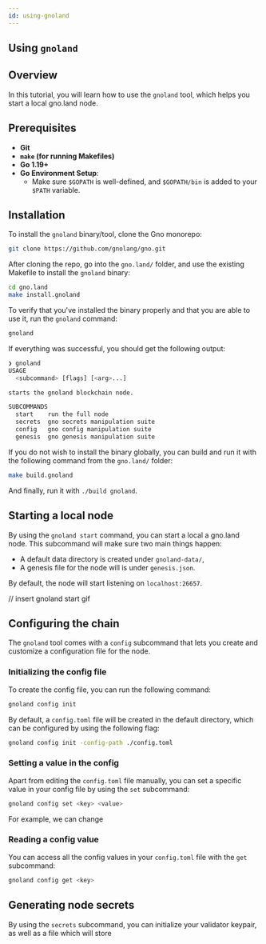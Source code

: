 ```yaml
---
id: using-gnoland
---
```


## Using `gnoland`

## Overview
In this tutorial, you will learn how to use the `gnoland` tool, which helps you
start a local gno.land node.

## Prerequisites
- **Git**
- **`make` (for running Makefiles)**
- **Go 1.19+**
- **Go Environment Setup**:
    - Make sure `$GOPATH` is well-defined, and `$GOPATH/bin` is added to your `$PATH` variable.

## Installation

To install the `gnoland` binary/tool, clone the Gno monorepo:

```bash
git clone https://github.com/gnolang/gno.git
```

After cloning the repo, go into the `gno.land/` folder, and use the existing
Makefile to install the `gnoland` binary:

```bash
cd gno.land
make install.gnoland
```

To verify that you've installed the binary properly and that you are able to use
it, run the `gnoland` command:

```bash
gnoland
```

If everything was successful, you should get the following output:

```bash
❯ gnoland
USAGE
  <subcommand> [flags] [<arg>...]

starts the gnoland blockchain node.

SUBCOMMANDS
  start    run the full node
  secrets  gno secrets manipulation suite
  config   gno config manipulation suite
  genesis  gno genesis manipulation suite
```

If you do not wish to install the binary globally, you can build and run it
with the following command from the `gno.land/` folder:

```bash
make build.gnoland
```

And finally, run it with `./build gnoland`.

## Starting a local node

By using the `gnoland start` command, you can start a local a gno.land node.
This subcommand will make sure two main things happen:
- A default data directory is created under `gnoland-data/`,
- A genesis file for the node will is under `genesis.json`.

By default, the node will start listening on `localhost:26657`.

// insert gnoland start gif

## Configuring the chain

The `gnoland` tool comes with a `config` subcommand that lets you create and 
customize a configuration file for the node. 

### Initializing the config file

To create the config file, you can run the following command:

```bash
gnoland config init
```

By default, a `config.toml` file will be created in the default directory,
which can be configured by using the following flag:

```bash
gnoland config init -config-path ./config.toml
```

### Setting a value in the config

Apart from editing the `config.toml` file manually, you can set a specific value
in your config file by using the `set` subcommand:

```bash
gnoland config set <key> <value>
```

For example, we can change  

### Reading a config value

You can access all the config values in your `config.toml` file with the `get`
subcommand:

```bash
gnoland config get <key>
```

## Generating node secrets

By using the `secrets` subcommand, you can initialize your validator keypair,
as well as a file which will store 




